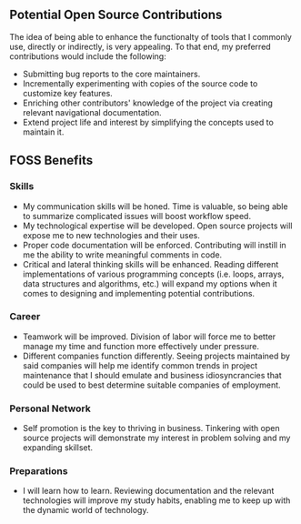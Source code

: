 ## Potential Open Source Contributions
The idea of being able to enhance the functionalty of tools that I commonly use, directly or indirectly, is very appealing. To that end, my preferred contributions would include the following:
* Submitting bug reports to the core maintainers.
* Incrementally experimenting with copies of the source code to customize key features.
* Enriching other contributors' knowledge of the project via creating relevant navigational documentation.
* Extend project life and interest by simplifying the concepts used to maintain it.

## FOSS Benefits
  ### Skills
  * My communication skills will be honed. Time is valuable, so being able to summarize 
      complicated issues will boost workflow speed.
  * My technological expertise will be developed. Open source projects will expose me to new technologies and their uses.
  * Proper code documentation will be enforced. Contributing will instill in me the ability to write meaningful comments in code.
  * Critical and lateral thinking skills will be enhanced. Reading different implementations of various programming concepts (i.e. loops, arrays, data structures and algorithms, etc.) will expand my options when it comes to designing and implementing potential contributions.
  ### Career
  * Teamwork will be improved. Division of labor will force me to better manage my time and function more effectively under pressure.
  * Different companies function differently. Seeing projects maintained by said companies will help me identify common trends in project maintenance that I should emulate and business idiosyncrancies that could be used to best determine suitable companies of employment.
  ### Personal Network
  * Self promotion is the key to thriving in business. Tinkering with open source projects will demonstrate my interest in problem solving and my expanding skillset. 
  ### Preparations
  * I will learn how to learn. Reviewing documentation and the relevant technologies will improve my study habits, enabling me to keep up with the dynamic world of technology.
